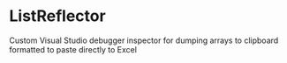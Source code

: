# ListReflector
Custom Visual Studio debugger inspector for dumping arrays to clipboard formatted to paste directly to Excel
